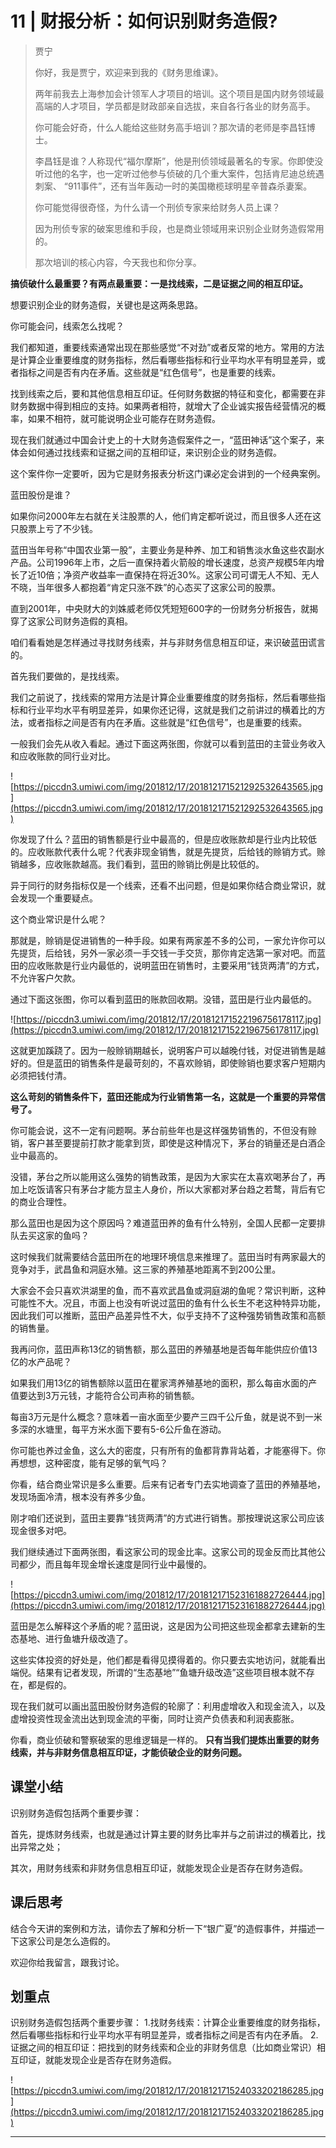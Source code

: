 # 11 | 财报分析：如何识别财务造假?

> 贾宁
> 
> 你好，我是贾宁，欢迎来到我的《财务思维课》。
> 
> 两年前我去上海参加会计领军人才项目的培训。这个项目是国内财务领域最高端的人才项目，学员都是财政部亲自选拔，来自各行各业的财务高手。
> 
> 
> 
> 你可能会好奇，什么人能给这些财务高手培训？那次请的老师是李昌钰博士。
> 
> 李昌钰是谁？人称现代“福尔摩斯”，他是刑侦领域最著名的专家。你即使没听过他的名字，也一定听过他参与侦破的几个重大案件，包括肯尼迪总统遇刺案、 “911事件”，还有当年轰动一时的美国橄榄球明星辛普森杀妻案。
> 
> 你可能觉得很奇怪，为什么请一个刑侦专家来给财务人员上课？
> 
> 因为刑侦专家的破案思维和手段，也是商业领域用来识别企业财务造假常用的。
> 
> 那次培训的核心内容，今天我也和你分享。

 **搞侦破什么最重要？有两点最重要：一是找线索，二是证据之间的相互印证。**

想要识别企业的财务造假，关键也是这两条思路。

你可能会问，线索怎么找呢？

我们都知道，重要线索通常出现在那些感觉“不对劲”或者反常的地方。常用的方法是计算企业重要维度的财务指标，然后看哪些指标和行业平均水平有明显差异，或者指标之间是否有内在矛盾。这些就是“红色信号”，也是重要的线索。

找到线索之后，要和其他信息相互印证。任何财务数据的特征和变化，都需要在非财务数据中得到相应的支持。如果两者相符，就增大了企业诚实报告经营情况的概率，如果不相符，就可能说明企业可能存在财务造假。

现在我们就通过中国会计史上的十大财务造假案件之一，“蓝田神话”这个案子，来体会如何通过找线索和证据之间的互相印证，来识别企业的财务造假。

这个案件你一定要听，因为它是财务报表分析这门课必定会讲到的一个经典案例。

蓝田股份是谁？

如果你问2000年左右就在关注股票的人，他们肯定都听说过，而且很多人还在这只股票上亏了不少钱。

蓝田当年号称“中国农业第一股”，主要业务是种养、加工和销售淡水鱼这些农副水产品。公司1996年上市，之后一直保持着火箭般的增长速度，总资产规模5年内增长了近10倍；净资产收益率一直保持在将近30%。这家公司可谓无人不知、无人不晓，当年很多人都抱着“肯定只涨不跌”的心态买了这家公司的股票。

直到2001年，中央财大的刘姝威老师仅凭短短600字的一份财务分析报告，就揭穿了这家公司财务造假的真相。

咱们看看她是怎样通过寻找财务线索，并与非财务信息相互印证，来识破蓝田谎言的。

首先我们要做的，是找线索。

我们之前说了，找线索的常用方法是计算企业重要维度的财务指标，然后看哪些指标和行业平均水平有明显差异，如果你还记得，这就是我们之前讲过的横着比的方法，或者指标之间是否有内在矛盾。这些就是“红色信号”，也是重要的线索。

一般我们会先从收入看起。通过下面这两张图，你就可以看到蓝田的主营业务收入和应收账款的同行业对比。

![https://piccdn3.umiwi.com/img/201812/17/201812171521292532643565.jpg](https://piccdn3.umiwi.com/img/201812/17/201812171521292532643565.jpg)

你发现了什么？蓝田的销售额是行业中最高的，但是应收账款却是行业内比较低的。应收账款代表什么呢？代表非现金销售，就是先提货，后给钱的赊销方式。赊销越多，应收账款越高。我们看到，蓝田的赊销比例是比较低的。

异于同行的财务指标仅是一个线索，还看不出问题，但是如果你结合商业常识，就会发现一个重要疑点。

这个商业常识是什么呢？

那就是，赊销是促进销售的一种手段。如果有两家差不多的公司，一家允许你可以先提货，后给钱，另外一家必须一手交钱一手交货，那你肯定选第一家对吧。而蓝田的应收账款是行业内最低的，说明蓝田在销售时，主要采用“钱货两清”的方式，不允许客户欠款。

通过下面这张图，你可以看到蓝田的账款回收期。没错，蓝田是行业内最低的。

![https://piccdn3.umiwi.com/img/201812/17/201812171522196756178117.jpg](https://piccdn3.umiwi.com/img/201812/17/201812171522196756178117.jpg)

这就更加蹊跷了。因为一般赊销期越长，说明客户可以越晚付钱，对促进销售是越好的。但是蓝田的销售条件是最苛刻的，不喜欢赊销，即使赊销也要求客户短期内必须把钱付清。

 **这么苛刻的销售条件下，蓝田还能成为行业销售第一名，这就是一个重要的异常信号了。**

你可能会说，这不一定有问题啊。茅台前些年也是这样强势销售的，不但没有赊销，客户甚至要提前打款才能拿到货，即使是这种情况下，茅台的销量还是白酒企业中最高的。

没错，茅台之所以能用这么强势的销售政策，是因为大家实在太喜欢喝茅台了，再加上吃饭请客只有茅台才能方显主人身价，所以大家都对茅台趋之若鹜，背后有它的商业合理性。

那么蓝田也是因为这个原因吗？难道蓝田养的鱼有什么特别，全国人民都一定要排队去买这家的鱼吗？

这时候我们就需要结合蓝田所在的地理环境信息来推理了。蓝田当时有两家最大的竞争对手，武昌鱼和洞庭水殖。这三家的养殖基地距离不到200公里。

大家会不会只喜欢洪湖里的鱼，而不喜欢武昌鱼或洞庭湖的鱼呢？常识判断，这种可能性不大。况且，市面上也没有听说过蓝田的鱼有什么长生不老这种特异功能，因此我们可以推断，蓝田产品差异性不大，似乎支持不了这种强势销售政策和高额的销售量。

我再问你，蓝田声称13亿的销售额，那么蓝田的养殖基地是否每年能供应价值13亿的水产品呢？

如果我们用13亿的销售额除以蓝田在瞿家湾养殖基地的面积，那么每亩水面的产值要达到3万元钱，才能符合公司声称的销售额。

每亩3万元是什么概念？意味着一亩水面至少要产三四千公斤鱼，就是说不到一米多深的水塘里，每平方米水面下要有5-6公斤鱼在游动。

你可能也养过金鱼，这么大的密度，只有所有的鱼都背靠背站着，才能塞得下。你再想想，这种密度，能有足够的氧气吗？

你看，结合商业常识是多么重要。后来有记者专门去实地调查了蓝田的养殖基地，发现场面冷清，根本没有养多少鱼。

刚才咱们还说到，蓝田主要靠“钱货两清”的方式进行销售。那按理说这家公司应该现金很多对吧。

我们继续通过下面两张图，看这家公司的现金比率。这家公司的现金反而比其他公司都少，而且每年现金增长速度是同行业中最慢的。

![https://piccdn3.umiwi.com/img/201812/17/201812171523161882726444.jpg](https://piccdn3.umiwi.com/img/201812/17/201812171523161882726444.jpg)

蓝田是怎么解释这个矛盾的呢？蓝田说，这是因为公司把这些现金都拿去建新的生态基地、进行鱼塘升级改造了。

这些实体投资的好处是，他们都是看得见摸得着的。你只要去实地访问，就能看出端倪。结果有记者发现，所谓的“生态基地”“鱼塘升级改造”这些项目根本就不存在，都是假的。

现在我们就可以画出蓝田股份财务造假的轮廓了：利用虚增收入和现金流入，以及虚增投资性现金流出达到现金流的平衡，同时让资产负债表和利润表膨胀。

你看，商业侦破和警察破案的思维逻辑是一样的。 **只有当我们提炼出重要的财务线索，并与非财务信息相互印证，才能侦破企业的财务问题。**

## 课堂小结

识别财务造假包括两个重要步骤：

首先，提炼财务线索，也就是通过计算主要的财务比率并与之前讲过的横着比，找出异常之处；

其次，用财务线索和非财务信息相互印证，就能发现企业是否存在财务造假。

## 课后思考

结合今天讲的案例和方法，请你去了解和分析一下“银广夏”的造假事件，并描述一下这家公司是怎么造假的。

欢迎你给我留言，跟我讨论。

## 划重点

识别财务造假包括两个重要步骤：
1.找财务线索：计算企业重要维度的财务指标，然后看哪些指标和行业平均水平有明显差异，或者指标之间是否有内在矛盾。
2.证据之间的相互印证：把找到的财务线索和企业的非财务信息（比如商业常识）相互印证，就能发现企业是否存在财务造假。
 

![https://piccdn3.umiwi.com/img/201812/17/201812171524033202186285.jpg](https://piccdn3.umiwi.com/img/201812/17/201812171524033202186285.jpg)

---
